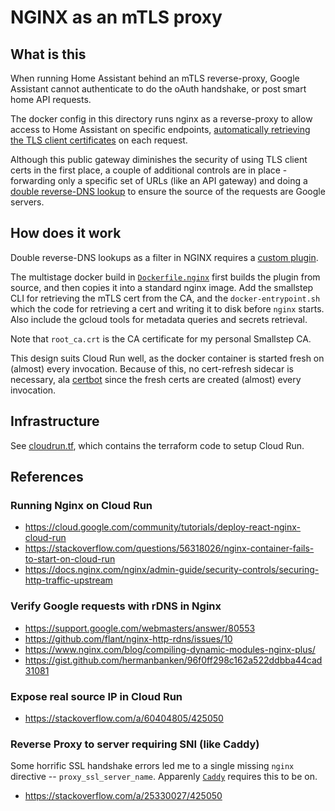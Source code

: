 # NGINX as an mTLS proxy

## What is this

When running Home Assistant behind an mTLS reverse-proxy, Google Assistant cannot authenticate to
do the oAuth handshake, or post smart home API requests.

The docker config in this directory runs nginx as a reverse-proxy to allow access to Home Assistant
on specific endpoints, [automatically retrieving the TLS client certificates](./docker-entrypoint.sh#L32)
on each request.

Although this public gateway diminishes the security of using TLS client certs in the first place,
a couple of additional controls are in place - forwarding only a specific set of URLs (like an API
gateway) and doing a [double reverse-DNS lookup](https://support.google.com/webmasters/answer/80553) 
to ensure the source of the requests are Google servers.


## How does it work

Double reverse-DNS lookups as a filter in NGINX requires a [custom plugin](https://github.com/flant/nginx-http-rdns).

The multistage docker build in [`Dockerfile.nginx`](./Dockerfile.nginx) first builds the plugin
from source, and then copies it into a standard nginx image. Add the smallstep CLI for retrieving
the mTLS cert from the CA, and the `docker-entrypoint.sh` which the code for retrieving a cert and
writing it to disk before `nginx` starts. Also include the gcloud tools for metadata queries and
secrets retrieval.

Note that `root_ca.crt` is the CA certificate for my personal Smallstep CA.

This design suits Cloud Run well, as the docker container is started fresh on (almost) every invocation.
Because of this, no cert-refresh sidecar is necessary, ala [certbot](https://github.com/certbot/certbot)
since the fresh certs are created (almost) every invocation.


## Infrastructure

See [cloudrun.tf](../infra/cloudrun.tf), which contains the terraform code to setup Cloud Run.


## References

### Running Nginx on Cloud Run

 * https://cloud.google.com/community/tutorials/deploy-react-nginx-cloud-run
 * https://stackoverflow.com/questions/56318026/nginx-container-fails-to-start-on-cloud-run
 * https://docs.nginx.com/nginx/admin-guide/security-controls/securing-http-traffic-upstream

### Verify Google requests with rDNS in Nginx

 * https://support.google.com/webmasters/answer/80553
 * https://github.com/flant/nginx-http-rdns/issues/10
 * https://www.nginx.com/blog/compiling-dynamic-modules-nginx-plus/
 * https://gist.github.com/hermanbanken/96f0ff298c162a522ddbba44cad31081

### Expose real source IP in Cloud Run

 * https://stackoverflow.com/a/60404805/425050

### Reverse Proxy to server requiring SNI (like Caddy)

Some horrific SSL handshake errors led me to a single missing `nginx` directive -- `proxy_ssl_server_name`.
Apparenly [`Caddy`](https://github.com/caddyserver/caddy) requires this to be on.

 * https://stackoverflow.com/a/25330027/425050
